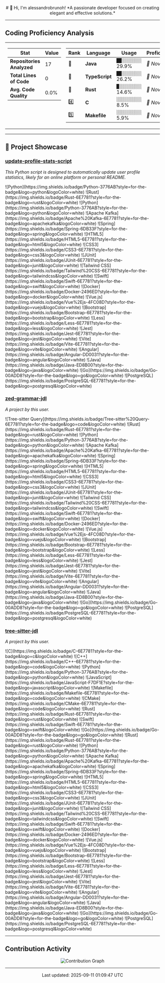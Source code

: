 <div align="center">
# 👋 Hi, I'm alessandrobrunoh!
*A passionate developer focused on creating elegant and effective solutions.*
</div>

---

## Coding Proficiency Analysis

<table>
<tr>
<td width="40%" valign="top">

| Stat | Value |
|---|---|
| **Repositories Analyzed** | 17 |
| **Total Lines of Code** | 0 |
| **Avg. Code Quality** | 0.0% |


</td>
<td width="60%" valign="top">

| Rank | Language | Usage | Proficiency |
|---|---|---|---|
| 🥇 | **Java** | `██░░░░░░░░` 29.9% | *🔰 Novice* |
| 🥈 | **TypeScript** | `██░░░░░░░░` 26.2% | *🔰 Novice* |
| 🥉 | **Rust** | `█░░░░░░░░░` 14.6% | *🔰 Novice* |
| 4️⃣ | **C** | `░░░░░░░░░░` 8.5% | *🔰 Novice* |
| 5️⃣ | **Makefile** | `░░░░░░░░░░` 5.9% | *🔰 Novice* |


</td>
</tr>
</table>


---

## 🚀 Project Showcase

### [update-profile-stats-script](https://github.com/alessandrobrunoh/update-profile-stats-script)
*This Python script is designed to automatically update user profile statistics, likely for an online platform or personal README.*

<p>![Python](https://img.shields.io/badge/Python-3776AB?style=for-the-badge&logo=python&logoColor=white) ![Rust](https://img.shields.io/badge/Rust-6E7781?style=for-the-badge&logo=rust&logoColor=white) ![Python](https://img.shields.io/badge/Python-3776AB?style=for-the-badge&logo=python&logoColor=white) ![Apache Kafka](https://img.shields.io/badge/Apache%20Kafka-6E7781?style=for-the-badge&logo=apachekafka&logoColor=white) ![Spring](https://img.shields.io/badge/Spring-6DB33F?style=for-the-badge&logo=spring&logoColor=white) ![HTML5](https://img.shields.io/badge/HTML5-6E7781?style=for-the-badge&logo=html5&logoColor=white) ![CSS3](https://img.shields.io/badge/CSS3-6E7781?style=for-the-badge&logo=css3&logoColor=white) ![JUnit](https://img.shields.io/badge/JUnit-6E7781?style=for-the-badge&logo=junit&logoColor=white) ![Tailwind CSS](https://img.shields.io/badge/Tailwind%20CSS-6E7781?style=for-the-badge&logo=tailwindcss&logoColor=white) ![Swift](https://img.shields.io/badge/Swift-6E7781?style=for-the-badge&logo=swift&logoColor=white) ![Docker](https://img.shields.io/badge/Docker-2496ED?style=for-the-badge&logo=docker&logoColor=white) ![Vue.js](https://img.shields.io/badge/Vue%2Ejs-4FC08D?style=for-the-badge&logo=vuejs&logoColor=white) ![Bootstrap](https://img.shields.io/badge/Bootstrap-6E7781?style=for-the-badge&logo=bootstrap&logoColor=white) ![Less](https://img.shields.io/badge/Less-6E7781?style=for-the-badge&logo=less&logoColor=white) ![Jest](https://img.shields.io/badge/Jest-6E7781?style=for-the-badge&logo=jest&logoColor=white) ![Vite](https://img.shields.io/badge/Vite-6E7781?style=for-the-badge&logo=vite&logoColor=white) ![Angular](https://img.shields.io/badge/Angular-DD0031?style=for-the-badge&logo=angular&logoColor=white) ![Java](https://img.shields.io/badge/Java-ED8B00?style=for-the-badge&logo=java&logoColor=white) ![Go](https://img.shields.io/badge/Go-00ADD8?style=for-the-badge&logo=go&logoColor=white) ![PostgreSQL](https://img.shields.io/badge/PostgreSQL-6E7781?style=for-the-badge&logo=postgresql&logoColor=white) </p>

### [zed-grammar-jdl](https://github.com/alessandrobrunoh/zed-grammar-jdl)
*A project by this user.*

<p>![Tree-sitter Query](https://img.shields.io/badge/Tree-sitter%20Query-6E7781?style=for-the-badge&logo=code&logoColor=white) ![Rust](https://img.shields.io/badge/Rust-6E7781?style=for-the-badge&logo=rust&logoColor=white) ![Python](https://img.shields.io/badge/Python-3776AB?style=for-the-badge&logo=python&logoColor=white) ![Apache Kafka](https://img.shields.io/badge/Apache%20Kafka-6E7781?style=for-the-badge&logo=apachekafka&logoColor=white) ![Spring](https://img.shields.io/badge/Spring-6DB33F?style=for-the-badge&logo=spring&logoColor=white) ![HTML5](https://img.shields.io/badge/HTML5-6E7781?style=for-the-badge&logo=html5&logoColor=white) ![CSS3](https://img.shields.io/badge/CSS3-6E7781?style=for-the-badge&logo=css3&logoColor=white) ![JUnit](https://img.shields.io/badge/JUnit-6E7781?style=for-the-badge&logo=junit&logoColor=white) ![Tailwind CSS](https://img.shields.io/badge/Tailwind%20CSS-6E7781?style=for-the-badge&logo=tailwindcss&logoColor=white) ![Swift](https://img.shields.io/badge/Swift-6E7781?style=for-the-badge&logo=swift&logoColor=white) ![Docker](https://img.shields.io/badge/Docker-2496ED?style=for-the-badge&logo=docker&logoColor=white) ![Vue.js](https://img.shields.io/badge/Vue%2Ejs-4FC08D?style=for-the-badge&logo=vuejs&logoColor=white) ![Bootstrap](https://img.shields.io/badge/Bootstrap-6E7781?style=for-the-badge&logo=bootstrap&logoColor=white) ![Less](https://img.shields.io/badge/Less-6E7781?style=for-the-badge&logo=less&logoColor=white) ![Jest](https://img.shields.io/badge/Jest-6E7781?style=for-the-badge&logo=jest&logoColor=white) ![Vite](https://img.shields.io/badge/Vite-6E7781?style=for-the-badge&logo=vite&logoColor=white) ![Angular](https://img.shields.io/badge/Angular-DD0031?style=for-the-badge&logo=angular&logoColor=white) ![Java](https://img.shields.io/badge/Java-ED8B00?style=for-the-badge&logo=java&logoColor=white) ![Go](https://img.shields.io/badge/Go-00ADD8?style=for-the-badge&logo=go&logoColor=white) ![PostgreSQL](https://img.shields.io/badge/PostgreSQL-6E7781?style=for-the-badge&logo=postgresql&logoColor=white) </p>

### [tree-sitter-jdl](https://github.com/alessandrobrunoh/tree-sitter-jdl)
*A project by this user.*

<p>![C](https://img.shields.io/badge/C-6E7781?style=for-the-badge&logo=c&logoColor=white) ![C++](https://img.shields.io/badge/C++-6E7781?style=for-the-badge&logo=code&logoColor=white) ![Python](https://img.shields.io/badge/Python-3776AB?style=for-the-badge&logo=python&logoColor=white) ![JavaScript](https://img.shields.io/badge/JavaScript-F7DF1E?style=for-the-badge&logo=javascript&logoColor=white) ![Makefile](https://img.shields.io/badge/Makefile-6E7781?style=for-the-badge&logo=code&logoColor=white) ![CMake](https://img.shields.io/badge/CMake-6E7781?style=for-the-badge&logo=code&logoColor=white) ![Rust](https://img.shields.io/badge/Rust-6E7781?style=for-the-badge&logo=rust&logoColor=white) ![Swift](https://img.shields.io/badge/Swift-6E7781?style=for-the-badge&logo=swift&logoColor=white) ![Go](https://img.shields.io/badge/Go-00ADD8?style=for-the-badge&logo=go&logoColor=white) ![Rust](https://img.shields.io/badge/Rust-6E7781?style=for-the-badge&logo=rust&logoColor=white) ![Python](https://img.shields.io/badge/Python-3776AB?style=for-the-badge&logo=python&logoColor=white) ![Apache Kafka](https://img.shields.io/badge/Apache%20Kafka-6E7781?style=for-the-badge&logo=apachekafka&logoColor=white) ![Spring](https://img.shields.io/badge/Spring-6DB33F?style=for-the-badge&logo=spring&logoColor=white) ![HTML5](https://img.shields.io/badge/HTML5-6E7781?style=for-the-badge&logo=html5&logoColor=white) ![CSS3](https://img.shields.io/badge/CSS3-6E7781?style=for-the-badge&logo=css3&logoColor=white) ![JUnit](https://img.shields.io/badge/JUnit-6E7781?style=for-the-badge&logo=junit&logoColor=white) ![Tailwind CSS](https://img.shields.io/badge/Tailwind%20CSS-6E7781?style=for-the-badge&logo=tailwindcss&logoColor=white) ![Swift](https://img.shields.io/badge/Swift-6E7781?style=for-the-badge&logo=swift&logoColor=white) ![Docker](https://img.shields.io/badge/Docker-2496ED?style=for-the-badge&logo=docker&logoColor=white) ![Vue.js](https://img.shields.io/badge/Vue%2Ejs-4FC08D?style=for-the-badge&logo=vuejs&logoColor=white) ![Bootstrap](https://img.shields.io/badge/Bootstrap-6E7781?style=for-the-badge&logo=bootstrap&logoColor=white) ![Less](https://img.shields.io/badge/Less-6E7781?style=for-the-badge&logo=less&logoColor=white) ![Jest](https://img.shields.io/badge/Jest-6E7781?style=for-the-badge&logo=jest&logoColor=white) ![Vite](https://img.shields.io/badge/Vite-6E7781?style=for-the-badge&logo=vite&logoColor=white) ![Angular](https://img.shields.io/badge/Angular-DD0031?style=for-the-badge&logo=angular&logoColor=white) ![Java](https://img.shields.io/badge/Java-ED8B00?style=for-the-badge&logo=java&logoColor=white) ![Go](https://img.shields.io/badge/Go-00ADD8?style=for-the-badge&logo=go&logoColor=white) ![PostgreSQL](https://img.shields.io/badge/PostgreSQL-6E7781?style=for-the-badge&logo=postgresql&logoColor=white) </p>



---

## Contribution Activity
<div align="center">
  <img src="contribution_graph.svg" alt="Contribution Graph" />
</div>


---

<div align="center">
<p>Last updated: 2025-09-11 01:09:47 UTC</p>
</div>
